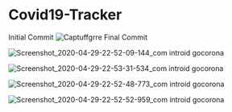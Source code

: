 # Covid19-Tracker
Initial Commit
![Captuffgrre](https://user-images.githubusercontent.com/51481476/80517028-09c78780-89a2-11ea-9e83-c5a4f5f072e5.PNG)
Final Commit 

![Screenshot_2020-04-29-22-52-09-144_com introid gocorona](https://user-images.githubusercontent.com/51481476/80626724-7dce6200-8a6c-11ea-87dd-b8e38124bbd0.jpg)

![Screenshot_2020-04-29-22-53-31-534_com introid gocorona](https://user-images.githubusercontent.com/51481476/80626807-a22a3e80-8a6c-11ea-85a9-a3d61775566d.jpg)



![Screenshot_2020-04-29-22-52-48-773_com introid gocorona](https://user-images.githubusercontent.com/51481476/80626871-b2dab480-8a6c-11ea-8d85-a9ef75accb82.jpg)


![Screenshot_2020-04-29-22-52-52-959_com introid gocorona](https://user-images.githubusercontent.com/51481476/80626909-bff7a380-8a6c-11ea-9a76-14382f9ff9d2.jpg)

